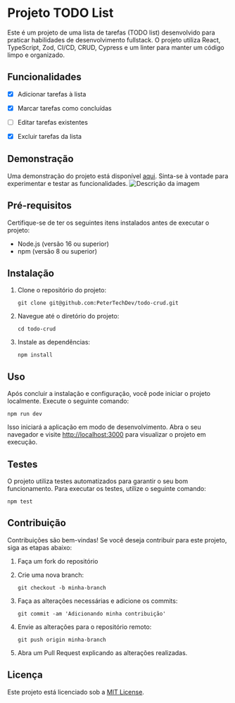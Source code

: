 # Projeto TODO List

Este é um projeto de uma lista de tarefas (TODO list) desenvolvido para praticar habilidades de desenvolvimento fullstack. O projeto utiliza React, TypeScript, Zod, CI/CD, CRUD, Cypress e um linter para manter um código limpo e organizado.

## Funcionalidades

- [x] Adicionar tarefas à lista
- [x] Marcar tarefas como concluídas
- [ ] Editar tarefas existentes
- [x] Excluir tarefas da lista


## Demonstração

Uma demonstração do projeto está disponível [aqui](https://todo-crud-98u0zgu6d-petertechdev.vercel.app/). Sinta-se à vontade para experimentar e testar as funcionalidades.
![Descrição da imagem](https://i.imgur.com/jjEgCOm.png)



## Pré-requisitos

Certifique-se de ter os seguintes itens instalados antes de executar o projeto:

- Node.js (versão 16 ou superior)
- npm (versão 8 ou superior)

## Instalação

1. Clone o repositório do projeto:

   ```shell
   git clone git@github.com:PeterTechDev/todo-crud.git
   ```

2. Navegue até o diretório do projeto:

   ```shell
   cd todo-crud
   ```

3. Instale as dependências:

   ```shell
   npm install
   ```


## Uso

Após concluir a instalação e configuração, você pode iniciar o projeto localmente. Execute o seguinte comando:

```shell
npm run dev
```

Isso iniciará a aplicação em modo de desenvolvimento. Abra o seu navegador e visite [http://localhost:3000](http://localhost:3000) para visualizar o projeto em execução.

## Testes

O projeto utiliza testes automatizados para garantir o seu bom funcionamento. Para executar os testes, utilize o seguinte comando:

```shell
npm test
```

## Contribuição

Contribuições são bem-vindas! Se você deseja contribuir para este projeto, siga as etapas abaixo:

1. Faça um fork do repositório

2. Crie uma nova branch:

   ```shell
   git checkout -b minha-branch
   ```

3. Faça as alterações necessárias e adicione os commits:

   ```shell
   git commit -am 'Adicionando minha contribuição'
   ```

4. Envie as alterações para o repositório remoto:

   ```shell
   git push origin minha-branch
   ```

5. Abra um Pull Request explicando as alterações realizadas.

## Licença

Este projeto está licenciado sob a [MIT License](https://opensource.org/licenses/MIT).
